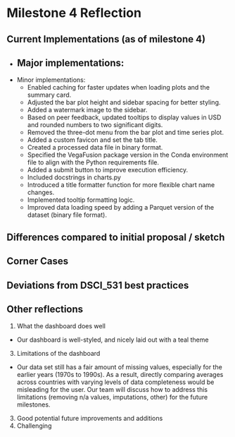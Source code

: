 # Milestone 4 Reflection

## Current Implementations (as of milestone 4)
- Major implementations:
    - 
- Minor implementations:
    - Enabled caching for faster updates when loading plots and the summary card.
    - Adjusted the bar plot height and sidebar spacing for better styling.
    - Added a watermark image to the sidebar.
    - Based on peer feedback, updated tooltips to display values in USD and rounded numbers to two significant digits.
    - Removed the three-dot menu from the bar plot and time series plot.
    - Added a custom favicon and set the tab title.
    - Created a processed data file in binary format.
    - Specified the VegaFusion package version in the Conda environment file to align with the Python requirements file.
    - Added a submit button to improve execution efficiency.
    - Included docstrings in charts.py
    - Introduced a title formatter function for more flexible chart name changes.
    - Implemented tooltip formatting logic.
    - Improved data loading speed by adding a Parquet version of the dataset (binary file format).

## Differences compared to initial proposal / sketch

## Corner Cases

## Deviations from DSCI_531 best practices

## Other reflections
1. What the dashboard does well
- Our dashboard is well-styled, and nicely laid out with a teal theme
  
3. Limitations of the dashboard
- Our data set still has a fair amount of missing values, especially for the earlier years (1970s to 1990s). As a result, directly comparing averages across countries with varying levels of data completeness would be misleading for the user. Our team will discuss how to address this limitations (removing n/a values, imputations, other) for the future milestones.
  
3. Good potential future improvements and additions
4. Challenging
